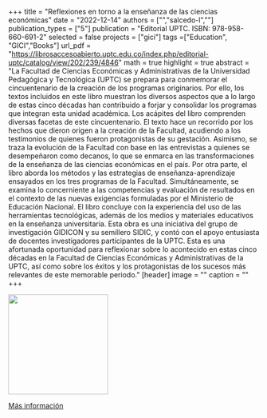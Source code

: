 +++
title = "Reflexiones en torno a la enseñanza de las ciencias económicas"
date = "2022-12-14"
authors = ["","salcedo-l",""]
publication_types = ["5"]
publication = "Editorial UPTC. ISBN: 978-958-660-691-2"
selected = false
projects = ["gici"]
tags =["Education", "GICI","Books"]
url_pdf = "https://librosaccesoabierto.uptc.edu.co/index.php/editorial-uptc/catalog/view/202/239/4846"
math = true
highlight = true
abstract = "La Facultad de Ciencias Económicas y Administrativas de la Universidad Pedagógica y Tecnológica (UPTC) se prepara para conmemorar el cincuentenario de la creación de los programas originarios. Por ello, los textos incluidos en este libro muestran los diversos aspectos que a lo largo de estas cinco décadas han contribuido a forjar y consolidar los programas que integran esta unidad académica. Los acápites del libro comprenden diversas facetas de este cincuentenario. El texto hace un recorrido por los hechos que dieron origen a la creación de la Facultad, acudiendo a los testimonios de quienes fueron protagonistas de su gestación. Asimismo, se traza la evolución de la Facultad con base en las entrevistas a quienes se desempeñaron como decanos, lo que se enmarca en las transformaciones de la enseñanza de las ciencias económicas en el país. Por otra parte, el libro aborda los métodos y las estrategias de enseñanza-aprendizaje ensayados en los tres programas de la Facultad. Simultáneamente, se examina lo concerniente a las competencias y evaluación de resultados en el contexto de las nuevas exigencias formuladas por el Ministerio de Educación Nacional. El libro concluye con la experiencia del uso de las herramientas tecnológicas, además de los medios y materiales educativos en la enseñanza universitaria. Esta obra es una iniciativa del grupo de investigación GIDICON y su semillero SIDIC, y contó con el apoyo entusiasta de docentes investigadores participantes de la UPTC. Esta es una afortunada oportunidad para reflexionar sobre lo acontecido en estas cinco décadas en la Facultad de Ciencias Económicas y Administrativas de la UPTC, así como sobre los éxitos y los protagonistas de los sucesos más relevantes de este memorable periodo."
[header]
image = ""
caption = ""
+++





<img src="https://librosaccesoabierto.uptc.edu.co/public/presses/1/submission_202_187_coverImage_es_ES_t.jpg"  width="200"/>

[Más información](https://librosaccesoabierto.uptc.edu.co/index.php/editorial-uptc/catalog/book/202)

<!--
<img src="https://simehbucket.s3.amazonaws.com/images/7a665c7977e7b9df2eee119f35d5bef9-medium.jpg" width=200>

<img src="https://simehbucket.s3.amazonaws.com/images/7a665c7977e7b9df2eee119f35ce433c-medium.jpg" width= 200>

[Más información](https://editorial.uptc.edu.co/gpd-la-arqueologia-matematica-9789586604956.html)
-->





